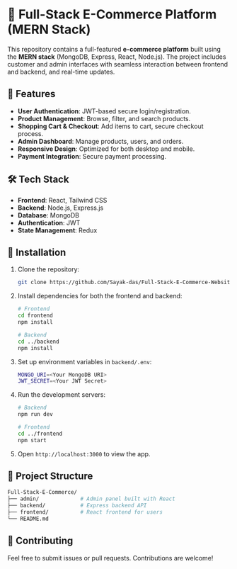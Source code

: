 # 🛒 Full-Stack E-Commerce Platform (MERN Stack)

This repository contains a full-featured **e-commerce platform** built using the **MERN stack** (MongoDB, Express, React, Node.js). The project includes customer and admin interfaces with seamless interaction between frontend and backend, and real-time updates.

## 🌟 Features

- **User Authentication**: JWT-based secure login/registration.
- **Product Management**: Browse, filter, and search products.
- **Shopping Cart & Checkout**: Add items to cart, secure checkout process.
- **Admin Dashboard**: Manage products, users, and orders.
- **Responsive Design**: Optimized for both desktop and mobile.
- **Payment Integration**: Secure payment processing.

## 🛠️ Tech Stack

- **Frontend**: React, Tailwind CSS
- **Backend**: Node.js, Express.js
- **Database**: MongoDB
- **Authentication**: JWT
- **State Management**: Redux

## 🚀 Installation

1. Clone the repository:

   ```bash
   git clone https://github.com/Sayak-das/Full-Stack-E-Commerce-Website-using-MERN-Stack.git
   ```

2. Install dependencies for both the frontend and backend:

   ```bash
   # Frontend
   cd frontend
   npm install

   # Backend
   cd ../backend
   npm install
   ```

3. Set up environment variables in `backend/.env`:

   ```bash
   MONGO_URI=<Your MongoDB URI>
   JWT_SECRET=<Your JWT Secret>
   ```

4. Run the development servers:

   ```bash
   # Backend
   npm run dev

   # Frontend
   cd ../frontend
   npm start
   ```

5. Open `http://localhost:3000` to view the app.

## 📂 Project Structure

```bash
Full-Stack-E-Commerce/
├── admin/             # Admin panel built with React
├── backend/           # Express backend API
├── frontend/          # React frontend for users
└── README.md
```

## 🤝 Contributing

Feel free to submit issues or pull requests. Contributions are welcome!


